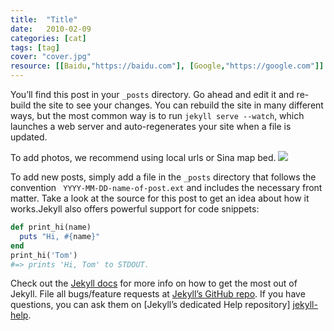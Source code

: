 ```yaml
---
title:  "Title"
date:   2010-02-09
categories: [cat]
tags: [tag]
cover: "cover.jpg"
resource: [[Baidu,"https://baidu.com"], [Google,"https://google.com"]]
---
```

You’ll find  this post in your `_posts` directory. Go ahead and edit it and re-build the site to see your changes. 
You can rebuild the site in many different ways, but the most common way is to run `jekyll serve --watch`, which 
launches a web server and auto-regenerates your site when a file is updated.

To add photos, we recommend using local urls or Sina map bed.
![](http://ww4.sinaimg.cn/large/006tNc79ly1g5ty4b67xfj30sg0lcafv.jpg)

To add new posts, simply add a file in the `_posts` directory that follows the convention `
YYYY-MM-DD-name-of-post.ext` and includes the necessary front matter. Take a look at the source for this post to 
get an idea about how it works.Jekyll also offers powerful support for code snippets:

``` ruby
def print_hi(name)
  puts "Hi, #{name}"
end
print_hi('Tom')
#=> prints 'Hi, Tom' to STDOUT.
```

Check out the [Jekyll docs][jekyll] for more info on how to get the most out of Jekyll. File all bugs/feature requests 
at [Jekyll’s GitHub repo][jekyll-gh]. If you have questions, you can ask them on [Jekyll’s dedicated Help repository]
[jekyll-help].

[jekyll]:      http://jekyllrb.com
[jekyll-gh]:   https://github.com/jekyll/jekyll
[jekyll-help]: https://github.com/jekyll/jekyll-help

